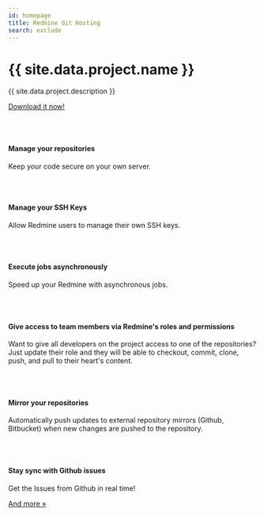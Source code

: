 ```yaml
---
id: homepage
title: Redmine Git Hosting
search: exclude
---
```


<div class="jumbotron">
  <h1>{{ site.data.project.name }}</h1>
  <p class="lead">{{ site.data.project.description }}</p>
  <p><a class="btn btn-lg btn-success" href="{{ site.baseurl }}/download/" role="button">Download it now!</a></p>
</div>

<div class="row marketing">
  <div class="col-lg-4 centered">
    <div class="jbox-icons round" style="padding: 17px 17px 17px 12px; box-sizing: border-box;">
      <i class="fa fa-lg fa-git"></i>
    </div>
    <h4>Manage your repositories</h4>
    <p>Keep your code secure on your own server.</p>
  </div>
  <div class="col-lg-4 centered">
    <div class="jbox-icons round" style="padding: 16px 13px 17px 12px; box-sizing: border-box;">
      <i class="octicon octicon-key"></i>
    </div>
    <h4>Manage your SSH Keys</h4>
    <p>Allow Redmine users to manage their own SSH keys.</p>
  </div>
  <div class="col-lg-4 centered">
    <div class="jbox-icons round" style="padding: 17px 17px 17px 12px; box-sizing: border-box;">
      <i class="fa fa-lg fa-gears"></i>
    </div>
    <h4>Execute jobs asynchronously</h4>
    <p>Speed up your Redmine with asynchronous jobs.</p>
  </div>
</div>

<div class="row marketing">
  <div class="col-lg-4 centered">
    <div class="jbox-icons round" style="padding: 17px 17px 17px 12px; box-sizing: border-box;">
      <i class="fa fa-lg fa-users"></i>
    </div>
    <h4>Give access to team members via Redmine's roles and permissions</h4>
    <p>Want to give all developers on the project access to one of the repositories? Just update their role and they will be able to checkout, commit, clone, push, and pull to their heart's content.</p>
  </div>

  <div class="col-lg-4 centered">
    <div class="jbox-icons round" style="padding: 17px 17px 17px 12px; box-sizing: border-box;">
      <i class="fa fa-lg fa-cloud"></i>
    </div>
    <h4>Mirror your repositories</h4>
    <p>Automatically push updates to external repository mirrors (Github, Bitbucket) when new changes are pushed to the repository.</p>
  </div>

  <div class="col-lg-4 centered">
    <div class="jbox-icons round" style="padding: 17px 11px 17px 12px; box-sizing: border-box;">
      <i class="fa fa-lg fa-github"></i>
    </div>
    <h4>Stay sync with Github issues</h4>
    <p>Get the Issues from Github in real time!</p>
  </div>
</div>

<div class="container centered">
  <p><a class="btn btn-primary" href="{{ site.baseurl }}/features/" role="button">And more &raquo;</a></p>
</div>

